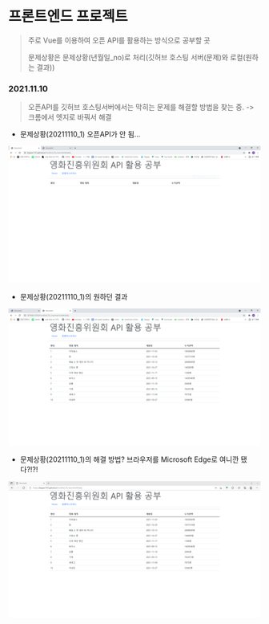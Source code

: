 # 프론트엔드 프로젝트

> 주로 Vue를 이용하여 오픈 API를 활용하는 방식으로 공부할 곳
>
> 문제상황은 문제상황(년월일_no)로 처리(깃허브 호스팅 서버(문제)와 로컬(원하는 결과))



### 2021.11.10

> 오픈API를 깃허브 호스팅서버에서는 막히는 문제를 해결할 방법을 찾는 중. -> 크롬에서 엣지로 바꿔서 해결



- 문제상황(20211110_1) 오픈API가 안 됨...

![](https://github.com/Doppio1101/FrontEnd_TIL/blob/master/result_img/%EB%AC%B8%EC%A0%9C%EC%83%81%ED%99%A9(20211110_1)_%EC%98%A4%ED%94%88API%EB%A5%BC%20%EC%9D%BD%EC%9D%84%20%EB%95%8C%20%EC%98%A4%EB%A5%98%EA%B0%80%20%EC%83%9D%EA%B9%80(axios).PNG?raw=true)

- 문제상황(20211110_1)의 원하던 결과

![](https://github.com/Doppio1101/FrontEnd_TIL/blob/master/result_img/%EB%AC%B8%EC%A0%9C%EC%83%81%ED%99%A9(20211110_1)_%EB%A1%9C%EC%BB%AC%EC%97%90%EC%84%9C%EC%9D%98%20%EA%B2%B0%EA%B3%BC.PNG?raw=true)

- 문제상황(20211110_1)의 해결 방법? 브라우저를 Microsoft Edge로 여니깐 됐다?!?!

![](https://github.com/Doppio1101/FrontEnd_TIL/blob/master/result_img/%EB%AC%B8%EC%A0%9C%EC%83%81%ED%99%A9(20211110_1)_%ED%95%B4%EA%B2%B0%20%EB%B0%A9%EC%95%88%EC%9D%B4%20%EB%90%A0%20%EB%93%AF%ED%95%9C%20Edge%ED%99%9C%EC%9A%A9.PNG?raw=true)
